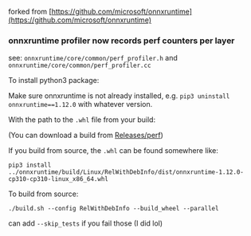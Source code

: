 forked from [https://github.com/microsoft/onnxruntime](https://github.com/microsoft/onnxruntime)

### onnxruntime profiler now records perf counters per layer

see: `onnxruntime/core/common/perf_profiler.h` and `onnxruntime/core/common/perf_profiler.cc`

To install python3 package:

Make sure onnxruntime is not already installed, e.g. `pip3 uninstall onnxruntime==1.12.0` with whatever version.

With the path to the `.whl` file from your build:

(You can download a build from [Releases/perf](https://github.com/AlexanderPuckhaber/onnxruntime/releases/tag/perf))

If you build from source, the `.whl` can be found somewhere like:

`pip3 install ../onnxruntime/build/Linux/RelWithDebInfo/dist/onnxruntime-1.12.0-cp310-cp310-linux_x86_64.whl`

To build from source:

`./build.sh --config RelWithDebInfo --build_wheel --parallel`

can add `--skip_tests` if you fail those (I did lol)
